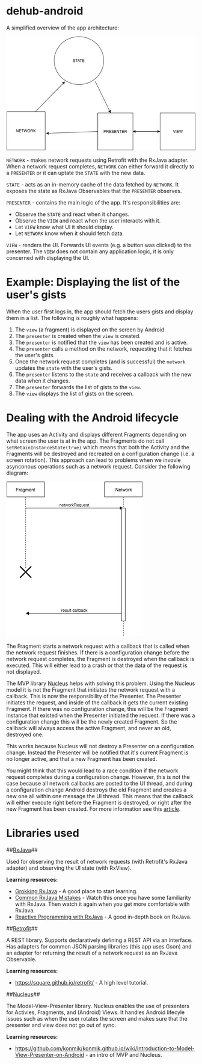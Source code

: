 # dehub-android

A simplified overview of the app architecture:

![alt tag](docs/overview.png)

``NETWORK`` - makes network requests using Retrofit with the RxJava adapter. When a network request completes, ``NETWORK`` can either forward it directly to a ``PRESENTER`` or it can uptate the ``STATE`` with the new data.

``STATE`` - acts as an in-memory cache of the data fetched by ``NETWORK``. It exposes the state as RxJava Observables that the ``PRESENTER`` observes.

``PRESENTER`` - contains the main logic of the app. It's responsibilities are:
* Observe the ``STATE`` and react when it changes.
* Observe the ``VIEW`` and react when the user interacts with it.
* Let ``VIEW`` know what UI it should display.
* Let ``NETWORK`` know when it should fetch data.

``VIEW`` - renders the UI. Forwards UI events (e.g. a button was clicked) to the presenter. The ``VIEW`` does not contain any application logic, it is only concerned with displaying the UI.

# Example: Displaying the list of the user's gists

When the user first logs in, the app should fetch the users gists and display them in a list. The following is roughly what happens:

1. The ``view`` (a fragment) is displayed on the screen by Android.
2. The ``presenter`` is created when the ``view`` is created.
3. The ``presenter`` is notified that the ``view`` has been created and is active.
4. The ``presenter`` calls a method on the network, requesting that it fetches the user's gists.
5. Once the network request completes (and is successful) the ``network`` updates the ``state`` with the user's gists.
6. The ``presenter`` listens to the ``state`` and receives a callback with the new data when it changes.
7. The ``presenter`` forwards the list of gists to the ``view``.
8. The ``view`` displays the list of gists on the screen.

# Dealing with the Android lifecycle

The app uses an Activity and displays different Fragments depending on what screen the user is at in the app. The Fragments do not call ``setRetainInstanceState(true)`` which means that both the Activity and the Fragments will be destroyed and recreated on a configuration change (i.e. a screen rotation). This approach can lead to problems when we invovle asynconous operations such as a network request. Consider the following diagram:

![alt tag](docs/lifecycle_network.png)

The Fragment starts a network request with a callback that is called when the network request finishes. If there is a configuration change before the network request completes, the Fragment is destroyed when the callback is executed. This will either lead to a crash or that the data of the request is not displayed.

The MVP library [Nucleus](https://github.com/konmik/nucleus) helps with solving this problem. Using the Nucleus model it is not the Fragment that initiates the network request with a callback. This is now the responsibility of the Presenter. The Presenter initiates the request, and inside of the callback it gets the current existing Fragment. If there was no configuration change, this will be the Fragment instance that existed when the Presenter initiated the request. If there was a configuration change this will be the newly created Fragment. So the callback will always access the active Fragment, and never an old, destroyed one.

This works because Nucleus will not destroy a Presenter on a configuration change. Instead the Presenter will be notified that it's current Fragment is no longer active, and that a new Fragment has been created.

You might think that this would lead to a race condition if the network request completes during a configuration change. However, this is not the case because all network callbacks are posted to the UI thread, and during a configuration change Android destroys the old Fragment and creates a new one all within one message the UI thread. This means that the callback will either execute right before the Fragment is destroyed, or right after the new Fragment has been created. For more information see this [article](https://medium.com/square-corner-blog/a-journey-on-the-android-main-thread-lifecycle-bits-d916bc1ee6b2#.v2mcyfn10).

# Libraries used

##[RxJava](https://github.com/ReactiveX/RxJava)##

Used for observing the result of network requests (with Retrofit's RxJava adapter) and observing the UI state (with RxView).

__Learning resources:__
* [Grokking RxJava](http://blog.danlew.net/2014/09/15/grokking-rxjava-part-1/) - A good place to start learning.
* [Common RxJava Mistakes](https://www.youtube.com/watch?v=QdmkXL7XikQ) - Watch this once you have some familiarity with RxJava. Then watch it again when you get more comfortable with RxJava.
* [Reactive Programming with RxJava](http://shop.oreilly.com/product/0636920042228.do) - A good in-depth book on RxJava.

##[Retrofit](https://github.com/square/retrofit)##

A REST library. Supports declaratively defining a REST API via an interface. Has adapters for common JSON parsing libraries (this app uses Gson) and an adapter for returning the result of a network request as an RxJava Observable.

__Learning resources:__
* https://square.github.io/retrofit/ - A high level tutorial.

##[Nucleus](https://github.com/konmik/nucleus)##

The Model-View-Presenter library. Nucleus enables the use of presenters for Activies, Fragments, and (Android) Views. It handles Android lifecyle issues such as when the user rotates the screen and makes sure that the presenter and view does not go out of sync.

__Learning resources:__
* https://github.com/konmik/konmik.github.io/wiki/Introduction-to-Model-View-Presenter-on-Android - an intro of MVP and Nucleus.











